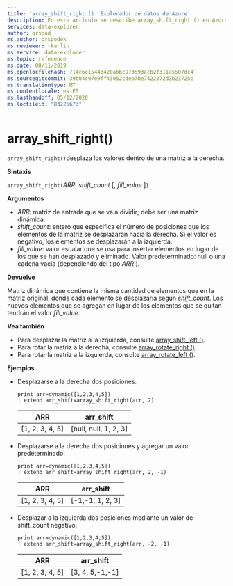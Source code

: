 ```yaml
---
title: 'array_shift_right (): Explorador de datos de Azure'
description: En este artículo se describe array_shift_right () en Azure Explorador de datos.
services: data-explorer
author: orspod
ms.author: orspodek
ms.reviewer: rkarlin
ms.service: data-explorer
ms.topic: reference
ms.date: 08/11/2019
ms.openlocfilehash: 714c6c15443420abbc973593acb2f311a5507dc4
ms.sourcegitcommit: 39b04c97e9ff43052cdeb7be7422072d2b21725e
ms.translationtype: MT
ms.contentlocale: es-ES
ms.lasthandoff: 05/12/2020
ms.locfileid: "83225673"
---
```

# <a name="array_shift_right"></a>array_shift_right()

`array_shift_right()`desplaza los valores dentro de una matriz a la derecha.

**Sintaxis**

`array_shift_right(`*ARR*, *shift_count* [, *fill_value* ]`)`

**Argumentos**

* *ARR*: matriz de entrada que se va a dividir; debe ser una matriz dinámica.
* *shift_count*: entero que especifica el número de posiciones que los elementos de la matriz se desplazarán hacia la derecha. Si el valor es negativo, los elementos se desplazarán a la izquierda.
* *fill_value*: valor escalar que se usa para insertar elementos en lugar de los que se han desplazado y eliminado. Valor predeterminado: null o una cadena vacía (dependiendo del tipo *ARR* ).

**Devuelve**

Matriz dinámica que contiene la misma cantidad de elementos que en la matriz original, donde cada elemento se desplazaría según *shift_count*. Los nuevos elementos que se agregan en lugar de los elementos que se quitan tendrán el valor *fill_value*.

**Vea también**

* Para desplazar la matriz a la izquierda, consulte [array_shift_left ()](array_shift_leftfunction.md).
* Para rotar la matriz a la derecha, consulte [array_rotate_right ()](array_rotate_rightfunction.md).
* Para rotar la matriz a la izquierda, consulte [array_rotate_left ()](array_rotate_leftfunction.md).

**Ejemplos**

* Desplazarse a la derecha dos posiciones:

    <!-- csl: https://help.kusto.windows.net:443/Samples -->
    ```kusto
    print arr=dynamic([1,2,3,4,5]) 
    | extend arr_shift=array_shift_right(arr, 2)
    ```
    
    |ARR|arr_shift|
    |---|---|
    |[1, 2, 3, 4, 5]|[null, null, 1, 2, 3]|

* Desplazarse a la derecha dos posiciones y agregar un valor predeterminado:

    <!-- csl: https://help.kusto.windows.net:443/Samples -->
    ```kusto
    print arr=dynamic([1,2,3,4,5]) 
    | extend arr_shift=array_shift_right(arr, 2, -1)
    ```
    
    |ARR|arr_shift|
    |---|---|
    |[1, 2, 3, 4, 5]|[-1,-1, 1, 2, 3]|


* Desplazar a la izquierda dos posiciones mediante un valor de shift_count negativo:

    <!-- csl: https://help.kusto.windows.net:443/Samples -->
    ```kusto
    print arr=dynamic([1,2,3,4,5]) 
    | extend arr_shift=array_shift_right(arr, -2, -1)
    ```
    
    |ARR|arr_shift|
    |---|---|
    |[1, 2, 3, 4, 5]|[3, 4, 5,-1,-1]|
    